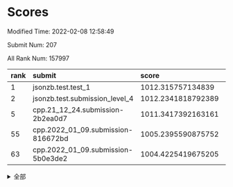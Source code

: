 # Scores

Modified Time: 2022-02-08 12:58:49

Submit Num: 207

All Rank Num: 157997

| rank |               submit               |       score        |       sigma        | pk_num |
| :--- | :--------------------------------- | :----------------- | :----------------- | :----- |
| 1    | jsonzb.test.test_1                 | 1012.315757134839  | 0.7958029231077073 | 3051   |
| 2    | jsonzb.test.submission_level_4     | 1012.2341818792389 | 0.7755934448863331 | 3050   |
| 5    | cpp.21_12_24.submission-2b2ea0d7   | 1011.3417392163161 | 0.7756012220947678 | 3054   |
| 55   | cpp.2022_01_09.submission-816672bd | 1005.2395590875752 | 0.7245571811585512 | 3055   |
| 63   | cpp.2022_01_09.submission-5b0e3de2 | 1004.4225419675205 | 0.7281584269148149 | 3045   |


<details>
<summary>全部</summary>

| rank |                 submit                 |       score        |       sigma        | pk_num |
| :--- | :------------------------------------- | :----------------- | :----------------- | :----- |
| 1    | jsonzb.test.test_1                     | 1012.315757134839  | 0.7958029231077073 | 3051   |
| 2    | jsonzb.test.submission_level_4         | 1012.2341818792389 | 0.7755934448863331 | 3050   |
| 3    | gobigger.level_3.submission_level_3_18 | 1012.0628764870706 | 0.7860441072291924 | 3052   |
| 4    | gobigger.level_3.submission_level_3_33 | 1011.6076439212206 | 0.7441883386949141 | 3052   |
| 5    | cpp.21_12_24.submission-2b2ea0d7       | 1011.3417392163161 | 0.7756012220947678 | 3054   |
| 6    | gobigger.level_3.submission_level_3_26 | 1011.1688778775123 | 0.7854299071241121 | 3051   |
| 7    | gobigger.level_3.submission_level_3_2  | 1011.0955841940116 | 0.7822773963843697 | 3056   |
| 8    | gobigger.level_3.submission_level_3_23 | 1011.0619679813055 | 0.7978564699496627 | 3052   |
| 9    | gobigger.level_3.submission_level_3_35 | 1010.7914483681525 | 0.7793279526613947 | 3053   |
| 10   | gobigger.level_3.submission_level_3_10 | 1010.7188619791037 | 0.7839332086505544 | 3060   |
| 11   | gobigger.level_3.submission_level_3_31 | 1010.6195013227175 | 0.7677137135981102 | 3056   |
| 12   | gobigger.level_3.submission_level_3_22 | 1010.5307257694275 | 0.7379322489527498 | 3051   |
| 13   | gobigger.level_3.submission_level_3_24 | 1010.4537645841995 | 0.7460430583198085 | 3055   |
| 14   | gobigger.level_3.submission_level_3_13 | 1010.3390151585288 | 0.7458764190587811 | 3052   |
| 15   | gobigger.level_3.submission_level_3_44 | 1010.3229564804994 | 0.7767586652217198 | 3053   |
| 16   | gobigger.level_3.submission_level_3_38 | 1010.2556604223585 | 0.7652840553555438 | 3053   |
| 17   | gobigger.level_3.submission_level_3_40 | 1010.2312885703104 | 0.7666089687944883 | 3058   |
| 18   | gobigger.level_3.submission_level_3_27 | 1010.2011124696719 | 0.7634862188236616 | 3051   |
| 19   | gobigger.level_3.submission_level_3_19 | 1010.1932837282534 | 0.768662488680623  | 3052   |
| 20   | gobigger.level_3.submission_level_3_4  | 1010.1876281801211 | 0.771750270996438  | 3055   |
| 21   | gobigger.level_3.submission_level_3_25 | 1010.1580845435896 | 0.7534331400948256 | 3052   |
| 22   | gobigger.level_3.submission_level_3_3  | 1010.1494225992184 | 0.7658508259855403 | 3048   |
| 23   | gobigger.level_3.submission_level_3_16 | 1010.0738167788596 | 0.7596444408284287 | 3051   |
| 24   | gobigger.level_3.submission_level_3_43 | 1010.0044189377691 | 0.76145410818988   | 3053   |
| 25   | gobigger.level_3.submission_level_3_47 | 1009.9269489922617 | 0.7743999017572907 | 3052   |
| 26   | gobigger.level_3.submission_level_3_29 | 1009.9047312957387 | 0.7683208805497821 | 3052   |
| 27   | gobigger.level_3.submission_level_3_14 | 1009.8449936419042 | 0.7751914685926526 | 3055   |
| 28   | gobigger.level_3.submission_level_3_46 | 1009.8124360600933 | 0.7755240448143664 | 3048   |
| 29   | gobigger.level_3.submission_level_3_49 | 1009.6891763016145 | 0.747605104470177  | 3053   |
| 30   | gobigger.level_3.submission_level_3_36 | 1009.6795504349914 | 0.757939663651053  | 3057   |
| 31   | gobigger.level_3.submission_level_3_20 | 1009.6717813180921 | 0.7668473243332884 | 3050   |
| 32   | gobigger.level_3.submission_level_3_39 | 1009.6251482444158 | 0.7757020766490703 | 3060   |
| 33   | gobigger.level_3.submission_level_3_28 | 1009.5819274599096 | 0.7674667529487973 | 3052   |
| 34   | gobigger.level_3.submission_level_3_12 | 1009.5679487604854 | 0.7584580987822737 | 3058   |
| 35   | gobigger.level_3.submission_level_3_17 | 1009.530096798444  | 0.7601049404264802 | 3051   |
| 36   | gobigger.level_3.submission_level_3_42 | 1009.4868681143583 | 0.7537534299438008 | 3050   |
| 37   | gobigger.level_3.submission_level_3_45 | 1009.4119493005013 | 0.7542163680197258 | 3052   |
| 38   | gobigger.level_3.submission_level_3_8  | 1009.331160245138  | 0.7443808776181142 | 3052   |
| 39   | gobigger.level_3.submission_level_3_15 | 1009.3072618254902 | 0.7603165478294964 | 3056   |
| 40   | gobigger.level_3.submission_level_3_30 | 1009.2898746371594 | 0.759121315976003  | 3051   |
| 41   | gobigger.level_3.submission_level_3_48 | 1009.2762860429706 | 0.7244759290875561 | 3055   |
| 42   | gobigger.level_3.submission_level_3_6  | 1009.2393661471388 | 0.7424242347721011 | 3052   |
| 43   | gobigger.level_3.submission_level_3_9  | 1009.2191334339934 | 0.7528582315949193 | 3051   |
| 44   | gobigger.level_3.submission_level_3_0  | 1009.1523329360208 | 0.7569521885423603 | 3055   |
| 45   | gobigger.level_3.submission_level_3_7  | 1008.9312584074108 | 0.7372976684451543 | 3056   |
| 46   | gobigger.level_3.submission_level_3_11 | 1008.9276347016433 | 0.7445887451347981 | 3054   |
| 47   | gobigger.level_3.submission_level_3_34 | 1008.895892272317  | 0.7261235189468627 | 3054   |
| 48   | gobigger.level_3.submission_level_3_1  | 1008.793899527361  | 0.7273331046840767 | 3053   |
| 49   | gobigger.level_3.submission_level_3_5  | 1008.6283876227106 | 0.7281368076044412 | 3055   |
| 50   | gobigger.level_3.submission_level_3_41 | 1008.6059348884207 | 0.7413867484166781 | 3055   |
| 51   | gobigger.level_3.submission_level_3_32 | 1008.5849033282022 | 0.7581872103199558 | 3051   |
| 52   | gobigger.level_3.submission_level_3_37 | 1008.5814602993157 | 0.7548879063081764 | 3051   |
| 53   | gobigger.level_3.submission_level_3_21 | 1007.9601957935402 | 0.732052070283703  | 3058   |
| 54   | gobigger.level_1.submission_level_1_30 | 1005.2424378059188 | 0.7114267763835448 | 3053   |
| 55   | cpp.2022_01_09.submission-816672bd     | 1005.2395590875752 | 0.7245571811585512 | 3055   |
| 56   | gobigger.level_1.submission_level_1_47 | 1005.1223662265484 | 0.7208534987352435 | 3056   |
| 57   | gobigger.level_1.submission_level_1_22 | 1004.918990438472  | 0.7115822165682771 | 3048   |
| 58   | gobigger.level_1.submission_level_1_18 | 1004.814783166858  | 0.7213574519629039 | 3056   |
| 59   | gobigger.level_1.submission_level_1_24 | 1004.5681084208902 | 0.7127339759036992 | 3054   |
| 60   | gobigger.level_1.submission_level_1_7  | 1004.5321024008189 | 0.7147194164891998 | 3055   |
| 61   | gobigger.level_1.submission_level_1_37 | 1004.4902868378216 | 0.7288393181522611 | 3057   |
| 62   | gobigger.level_1.submission_level_1_42 | 1004.4868080808383 | 0.7146993726906036 | 3049   |
| 63   | cpp.2022_01_09.submission-5b0e3de2     | 1004.4225419675205 | 0.7281584269148149 | 3045   |
| 64   | gobigger.level_1.submission_level_1_20 | 1004.2610307389268 | 0.722417258075221  | 3050   |
| 65   | gobigger.level_1.submission_level_1_11 | 1004.2220168715735 | 0.7154925092060237 | 3048   |
| 66   | gobigger.level_1.submission_level_1_23 | 1004.1964572232637 | 0.7353928285702838 | 3046   |
| 67   | gobigger.level_1.submission_level_1_5  | 1004.168570175087  | 0.72255428317931   | 3054   |
| 68   | gobigger.level_1.submission_level_1_28 | 1004.0189569723024 | 0.7246251831024075 | 3055   |
| 69   | gobigger.level_1.submission_level_1_25 | 1003.920344895976  | 0.7140498690187103 | 3052   |
| 70   | gobigger.level_1.submission_level_1_33 | 1003.9193915473812 | 0.7098893130810249 | 3053   |
| 71   | gobigger.level_1.submission_level_1_13 | 1003.7529667036291 | 0.7176090778348655 | 3055   |
| 72   | gobigger.level_1.submission_level_1_26 | 1003.7050000199592 | 0.7180964966412002 | 3056   |
| 73   | gobigger.level_1.submission_level_1_27 | 1003.5725782920971 | 0.7107306596591019 | 3057   |
| 74   | gobigger.level_1.submission_level_1_15 | 1003.5313606536379 | 0.7123156943416994 | 3059   |
| 75   | gobigger.level_1.submission_level_1_48 | 1003.4408404511152 | 0.7234902452465511 | 3049   |
| 76   | gobigger.level_1.submission_level_1_9  | 1003.3958279097361 | 0.7136067898875538 | 3056   |
| 77   | gobigger.level_1.submission_level_1_12 | 1003.3928728069482 | 0.7122361650386347 | 3055   |
| 78   | gobigger.level_1.submission_level_1_10 | 1003.3883682667307 | 0.7200569793127893 | 3052   |
| 79   | gobigger.level_1.submission_level_1_31 | 1003.3770400225425 | 0.6996696484607946 | 3052   |
| 80   | gobigger.level_1.submission_level_1_1  | 1003.3695041502967 | 0.711204779422884  | 3053   |
| 81   | gobigger.level_1.submission_level_1_8  | 1003.2456092216155 | 0.7103553574095853 | 3051   |
| 82   | gobigger.level_1.submission_level_1_0  | 1003.2264041710861 | 0.7110584838144347 | 3050   |
| 83   | gobigger.level_1.submission_level_1_39 | 1003.2142380928913 | 0.7109935428938505 | 3054   |
| 84   | gobigger.level_1.submission_level_1_35 | 1003.1888637944834 | 0.7169429168726461 | 3049   |
| 85   | gobigger.level_1.submission_level_1_2  | 1003.1516758803425 | 0.7129853570864584 | 3056   |
| 86   | gobigger.level_1.submission_level_1_17 | 1003.0468107160771 | 0.7121458139241532 | 3050   |
| 87   | gobigger.level_1.submission_level_1_29 | 1003.027296140941  | 0.7157609272670755 | 3054   |
| 88   | gobigger.level_1.submission_level_1_6  | 1002.9417049730788 | 0.7021762084786992 | 3059   |
| 89   | gobigger.level_1.submission_level_1_21 | 1002.8198678418042 | 0.7164982050290437 | 3053   |
| 90   | gobigger.level_1.submission_level_1_45 | 1002.789547062082  | 0.7055159423188895 | 3050   |
| 91   | gobigger.level_1.submission_level_1_34 | 1002.7772045525862 | 0.707367831850234  | 3053   |
| 92   | gobigger.level_1.submission_level_1_43 | 1002.7716309299045 | 0.7044949355856865 | 3051   |
| 93   | gobigger.level_1.submission_level_1_41 | 1002.7617476221558 | 0.7077625096344625 | 3054   |
| 94   | gobigger.level_1.submission_level_1_38 | 1002.7072364168499 | 0.7062517641140874 | 3054   |
| 95   | gobigger.level_1.submission_level_1_19 | 1002.6578103183253 | 0.7078034486535105 | 3057   |
| 96   | gobigger.level_1.submission_level_1_44 | 1002.6535827261746 | 0.7014949300398242 | 3056   |
| 97   | gobigger.level_1.submission_level_1_14 | 1002.6245971422303 | 0.7115336769425656 | 3053   |
| 98   | gobigger.level_1.submission_level_1_36 | 1002.6122262100683 | 0.7105908393029601 | 3053   |
| 99   | gobigger.level_1.submission_level_1_40 | 1002.5141020293287 | 0.7019991356647922 | 3057   |
| 100  | gobigger.level_1.submission_level_1_16 | 1002.395268135546  | 0.7151767782407986 | 3054   |
| 101  | gobigger.level_1.submission_level_1_46 | 1002.1211590299438 | 0.7243482427493474 | 3054   |
| 102  | gobigger.level_1.submission_level_1_49 | 1002.1123987944603 | 0.7183676568320766 | 3055   |
| 103  | gobigger.level_1.submission_level_1_4  | 1002.0449591763949 | 0.7126097458810811 | 3049   |
| 104  | gobigger.level_1.submission_level_1_32 | 1001.7531587569512 | 0.7093007826717906 | 3054   |
| 105  | gobigger.level_1.submission_level_1_3  | 1001.4524393287433 | 0.6973697317004645 | 3053   |
| 106  | gobigger.random.submission_random_29   | 997.4870661442411  | 0.7113326307878794 | 3056   |
| 107  | gobigger.random.submission_random_48   | 997.1879169557077  | 0.7064691042797379 | 3054   |
| 108  | gobigger.random.submission_random_26   | 997.1478705953305  | 0.7010509664898088 | 3053   |
| 109  | gobigger.random.submission_random_4    | 997.1320957295247  | 0.6979735185494826 | 3056   |
| 110  | gobigger.random.submission_random_23   | 996.8078105712219  | 0.7134619524472685 | 3055   |
| 111  | gobigger.random.submission_random_14   | 996.8069166659499  | 0.7078910349475684 | 3050   |
| 112  | gobigger.random.submission_random_44   | 996.7211308717019  | 0.709143261442803  | 3050   |
| 113  | gobigger.random.submission_random_42   | 996.5763107931439  | 0.7035645715551643 | 3056   |
| 114  | gobigger.random.submission_random_43   | 996.5021891112616  | 0.7204825248398132 | 3052   |
| 115  | gobigger.random.submission_random_35   | 996.4656664920589  | 0.7015567845460783 | 3052   |
| 116  | gobigger.random.submission_random_41   | 996.4638151993781  | 0.7075202142829903 | 3053   |
| 117  | gobigger.random.submission_random_22   | 996.4411318272711  | 0.7179614922858594 | 3049   |
| 118  | gobigger.random.submission_random_3    | 996.4359462532135  | 0.7128436446477909 | 3052   |
| 119  | gobigger.random.submission_random_40   | 996.3932640524682  | 0.7204888548727771 | 3055   |
| 120  | gobigger.random.submission_random_10   | 996.3057002284133  | 0.7047512344643916 | 3050   |
| 121  | gobigger.random.submission_random_28   | 996.2225957769043  | 0.7305477111453487 | 3055   |
| 122  | gobigger.random.submission_random_38   | 996.1652152566095  | 0.7145760979392676 | 3059   |
| 123  | gobigger.random.submission_random_20   | 996.1196304257265  | 0.7032353061572625 | 3053   |
| 124  | gobigger.random.submission_random_39   | 996.093771742296   | 0.7082166250681565 | 3059   |
| 125  | gobigger.random.submission_random_11   | 996.0033206727235  | 0.7208602549532842 | 3054   |
| 126  | gobigger.random.submission_random_13   | 995.9984914386459  | 0.7054169705093944 | 3057   |
| 127  | gobigger.random.submission_random_49   | 995.9018337882668  | 0.7161986697415871 | 3050   |
| 128  | gobigger.random.submission_random_17   | 995.8948640040644  | 0.7017591070070193 | 3053   |
| 129  | gobigger.random.submission_random_6    | 995.8535043169159  | 0.7089165738219734 | 3053   |
| 130  | gobigger.random.submission_random_15   | 995.8360321678563  | 0.7314661085888692 | 3057   |
| 131  | gobigger.random.submission_random_9    | 995.7918534993158  | 0.7193954844339685 | 3048   |
| 132  | gobigger.random.submission_random_47   | 995.7733176847414  | 0.7038711523049043 | 3051   |
| 133  | gobigger.random.submission_random_19   | 995.7498039886917  | 0.709428483409971  | 3057   |
| 134  | gobigger.random.submission_random_18   | 995.6958333886952  | 0.7144134578260062 | 3051   |
| 135  | gobigger.random.submission_random_12   | 995.6496372691     | 0.7183046345605972 | 3051   |
| 136  | gobigger.random.submission_random_46   | 995.6449902731628  | 0.710694644545274  | 3054   |
| 137  | gobigger.random.submission_random_8    | 995.6151084510119  | 0.7070138986089598 | 3047   |
| 138  | gobigger.random.submission_random_31   | 995.5908217264919  | 0.7090375399618108 | 3054   |
| 139  | gobigger.random.submission_random_37   | 995.5355279024599  | 0.7121743985685879 | 3059   |
| 140  | gobigger.random.submission_random_34   | 995.4791041490417  | 0.7022302752309613 | 3052   |
| 141  | gobigger.random.submission_random_32   | 995.4583989095505  | 0.7146125140448113 | 3056   |
| 142  | gobigger.random.submission_random_7    | 995.3967070212024  | 0.7090782435874103 | 3054   |
| 143  | gobigger.random.submission_random_45   | 995.3954326850361  | 0.711819488482156  | 3052   |
| 144  | gobigger.random.submission_random_5    | 995.3889704801304  | 0.7094578182791562 | 3047   |
| 145  | gobigger.random.submission_random_25   | 995.354320791041   | 0.7000238592591427 | 3050   |
| 146  | gobigger.random.submission_random_0    | 995.3491266188157  | 0.7119822884395451 | 3056   |
| 147  | gobigger.random.submission_random_33   | 995.3408019392195  | 0.7314570895209305 | 3048   |
| 148  | gobigger.random.submission_random_2    | 995.3168941531186  | 0.7134473541654772 | 3055   |
| 149  | gobigger.random.submission_random_1    | 995.2048798514638  | 0.7090506161568961 | 3052   |
| 150  | gobigger.random.submission_random_24   | 995.1934098647712  | 0.7200175554590761 | 3053   |
| 151  | gobigger.random.submission_random_30   | 995.1710573243197  | 0.7039597224238671 | 3055   |
| 152  | gobigger.random.submission_random_16   | 995.1558092822722  | 0.7158131529304802 | 3051   |
| 153  | gobigger.random.submission_random_21   | 995.1248516349483  | 0.7109971902463779 | 3051   |
| 154  | gobigger.random.submission_random_36   | 994.9815629408525  | 0.7313748018572506 | 3056   |
| 155  | gobigger.random.submission_random_27   | 994.9091177079332  | 0.7123326795710586 | 3049   |
| 156  | gobigger.level_2.submission_level_2_30 | 994.4058613858492  | 0.7292509936862162 | 3054   |
| 157  | gobigger.level_2.submission_level_2_12 | 993.9536181367394  | 0.7366259914179866 | 3054   |
| 158  | gobigger.level_2.submission_level_2_33 | 993.4337856508399  | 0.727937455771791  | 3055   |
| 159  | gobigger.level_2.submission_level_2_46 | 993.3610597458127  | 0.7336218832948311 | 3057   |
| 160  | gobigger.level_2.submission_level_2_20 | 993.3523407275799  | 0.745764828706433  | 3052   |
| 161  | gobigger.level_2.submission_level_2_11 | 993.2880307382197  | 0.7279555039889407 | 3055   |
| 162  | gobigger.level_2.submission_level_2_0  | 993.1317240516477  | 0.7400855787084574 | 3049   |
| 163  | gobigger.level_2.submission_level_2_31 | 993.1265134148265  | 0.7286520898355414 | 3057   |
| 164  | gobigger.level_2.submission_level_2_45 | 992.989769652017   | 0.7433038140399606 | 3053   |
| 165  | gobigger.level_2.submission_level_2_40 | 992.9801468008206  | 0.7549675996939228 | 3052   |
| 166  | gobigger.level_2.submission_level_2_14 | 992.9353295499056  | 0.7394839335887002 | 3052   |
| 167  | gobigger.level_2.submission_level_2_6  | 992.8304838612909  | 0.730769623258335  | 3059   |
| 168  | gobigger.level_2.submission_level_2_49 | 992.6585618261684  | 0.720476823921566  | 3051   |
| 169  | gobigger.level_2.submission_level_2_42 | 992.6349314495458  | 0.7460946063323757 | 3049   |
| 170  | gobigger.level_2.submission_level_2_16 | 992.5939793269067  | 0.740012225159885  | 3052   |
| 171  | gobigger.level_2.submission_level_2_8  | 992.5786319640632  | 0.7281265370238207 | 3056   |
| 172  | gobigger.level_2.submission_level_2_32 | 992.5158444576546  | 0.74317148540861   | 3053   |
| 173  | gobigger.level_2.submission_level_2_26 | 992.4676139682813  | 0.7316512509593187 | 3051   |
| 174  | gobigger.level_2.submission_level_2_23 | 992.4401601967382  | 0.7575026898493913 | 3055   |
| 175  | gobigger.level_2.submission_level_2_24 | 992.3720921658424  | 0.7434470338625522 | 3056   |
| 176  | gobigger.level_2.submission_level_2_9  | 992.3171020228074  | 0.7532216097674131 | 3053   |
| 177  | gobigger.level_2.submission_level_2_5  | 992.3122211199473  | 0.7173189403169588 | 3054   |
| 178  | gobigger.level_2.submission_level_2_44 | 992.0934068156743  | 0.7468603814700907 | 3051   |
| 179  | gobigger.level_2.submission_level_2_27 | 992.0933954021615  | 0.7760479418208122 | 3054   |
| 180  | gobigger.level_2.submission_level_2_38 | 992.0695916448644  | 0.7627911366082191 | 3053   |
| 181  | gobigger.level_2.submission_level_2_37 | 992.0571463290348  | 0.7418949516372769 | 3048   |
| 182  | gobigger.level_2.submission_level_2_41 | 992.0470396673568  | 0.7575386754222799 | 3055   |
| 183  | gobigger.level_2.submission_level_2_10 | 992.008708766571   | 0.7337030753597312 | 3051   |
| 184  | gobigger.level_2.submission_level_2_18 | 992.0082737633869  | 0.742462648432681  | 3055   |
| 185  | gobigger.level_2.submission_level_2_19 | 992.005118660737   | 0.7401236466194849 | 3049   |
| 186  | gobigger.level_2.submission_level_2_29 | 991.9767174934584  | 0.760260735632304  | 3056   |
| 187  | gobigger.level_2.submission_level_2_48 | 991.8667589219782  | 0.7486040998767572 | 3056   |
| 188  | gobigger.level_2.submission_level_2_13 | 991.852959960759   | 0.7339147143841566 | 3054   |
| 189  | gobigger.level_2.submission_level_2_7  | 991.7273933670907  | 0.7436365938062566 | 3053   |
| 190  | gobigger.level_2.submission_level_2_3  | 991.7039640470781  | 0.749079805140516  | 3046   |
| 191  | gobigger.level_2.submission_level_2_35 | 991.6036512469708  | 0.755496659991363  | 3051   |
| 192  | gobigger.level_2.submission_level_2_39 | 991.598255542138   | 0.7414054905028352 | 3055   |
| 193  | gobigger.level_2.submission_level_2_25 | 991.5079251316212  | 0.7608393162445917 | 3052   |
| 194  | gobigger.level_2.submission_level_2_36 | 991.3772717672169  | 0.7489684906571368 | 3048   |
| 195  | gobigger.level_2.submission_level_2_4  | 991.3531132455759  | 0.7449446838131676 | 3054   |
| 196  | gobigger.level_2.submission_level_2_28 | 991.3421079343726  | 0.7409196088226493 | 3056   |
| 197  | gobigger.level_2.submission_level_2_22 | 991.3246162115819  | 0.7516043564923213 | 3056   |
| 198  | gobigger.level_2.submission_level_2_1  | 991.1602545518663  | 0.7532683892123088 | 3056   |
| 199  | gobigger.level_2.submission_level_2_34 | 991.0475837271977  | 0.7630858763382778 | 3050   |
| 200  | gobigger.level_2.submission_level_2_17 | 991.0289575679916  | 0.7495069723038181 | 3051   |
| 201  | gobigger.level_2.submission_level_2_43 | 990.9341336962166  | 0.7681225568862081 | 3053   |
| 202  | gobigger.level_2.submission_level_2_15 | 990.8745646274217  | 0.7604779659096323 | 3052   |
| 203  | gobigger.level_2.submission_level_2_47 | 990.562496419832   | 0.7446951111936281 | 3050   |
| 204  | gobigger.level_2.submission_level_2_21 | 989.9565759585425  | 0.763972017356326  | 3055   |
| 205  | gobigger.level_2.submission_level_2_2  | 989.8955413381577  | 0.7636716331165767 | 3056   |
| 206  | gobigger.none.submission_none_0        | 975.8482206537524  | 1.4260126433735958 | 3052   |
| 207  | gobigger.none.submission_none_1        | 973.0766318115843  | 1.61970320352359   | 3049   |

</details>